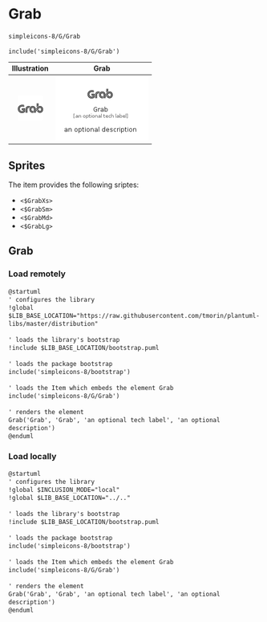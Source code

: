 # Grab


```text
simpleicons-8/G/Grab
```

```text
include('simpleicons-8/G/Grab')
```



| Illustration | Grab |
| :---: | :---: |
| ![illustration for Illustration](../../simpleicons-8/G/Grab.png) | ![illustration for Grab](../../simpleicons-8/G/Grab.Local.png) |



## Sprites
The item provides the following sriptes:

- `<$GrabXs>`
- `<$GrabSm>`
- `<$GrabMd>`
- `<$GrabLg>`





## Grab

### Load remotely
```plantuml
@startuml
' configures the library
!global $LIB_BASE_LOCATION="https://raw.githubusercontent.com/tmorin/plantuml-libs/master/distribution"

' loads the library's bootstrap
!include $LIB_BASE_LOCATION/bootstrap.puml

' loads the package bootstrap
include('simpleicons-8/bootstrap')

' loads the Item which embeds the element Grab
include('simpleicons-8/G/Grab')

' renders the element
Grab('Grab', 'Grab', 'an optional tech label', 'an optional description')
@enduml
```

### Load locally
```plantuml
@startuml
' configures the library
!global $INCLUSION_MODE="local"
!global $LIB_BASE_LOCATION="../.."

' loads the library's bootstrap
!include $LIB_BASE_LOCATION/bootstrap.puml

' loads the package bootstrap
include('simpleicons-8/bootstrap')

' loads the Item which embeds the element Grab
include('simpleicons-8/G/Grab')

' renders the element
Grab('Grab', 'Grab', 'an optional tech label', 'an optional description')
@enduml
```

